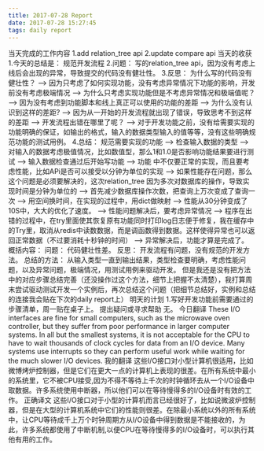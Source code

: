 ```yaml
---
title: 2017-07-28 Report
date: 2017-07-28 15:27:45
tags: daily report
---
```

当天完成的工作内容
1.add relation_tree api
2.update compare api
当天的收获
1.今天的总结是： 规范开发流程
2.问题： 写的relation_tree api，因为没有考虑上线后会出现的异常，导致提交的代码没有健壮性。
3.反思：
为什么写的代码没有健壮性？ –> 因为只考虑了如何实现功能，没有考虑异常情况下功能的影响，开发前没有考虑极端情况 –> 为什么只考虑实现功能但是不考虑异常情况和极端值呢？ –> 因为没有考虑到功能脚本和线上真正可以使用的功能的差距 –> 为什么没有认识到这样的差距? –> 因为从一开始的开发流程就出现了错误，导致思考不到这样的差距 ——> 开发流程出错在哪里了呢？ ——> 对于开发功能之前，没有给需要实现的功能明确的保证，如输出的格式，输入的数据类型输入的值等等，没有这些明确规范功能的测试用例。
4.总结：
规范需要实现的功能 –> 检查输入数据的类型 –> 对输入的数据考虑极值情况，比如数值型，那么1和1.0是否影响功能结果要进行测试 –> 输入数据检查通过后开始写功能 –> 功能
中不仅要正常的实现，而且要考虑性能，比如APi是否可以接受以分钟为单位的实现 –> 如果性能存在问题，那么这个问题是必须要解决的，这次relation_tree 因为多次对数据库的操作，导致实现时间是分钟为单位的 –> 首先减少数据库操作次数，把查询上万次变成了查询一次 –> 用空间换时间，在实现的过程中，用dict做映射 –> 性能从30分钟变成了10S中，大大的优化了速度。 –> 性能问题解决后，要考虑异常情况 –> 程序在出错的过程中，在try里面使其恢复原有功能同时打印log日志便于修复，我在缓存中的Try里，取消从redis中读数数据，而是调函数得到数据。这样使得异常也可以返回正常数据（不过要消耗十秒钟的时间） ——> 异常解决后，功能才算是完成了。
概括内容：
问题： 代码健壮性差。
反思： 开发流程有问题，没有规范的开发方法。
总结的方法： 从输入类型一直到输出结果，类型检查要明确，考虑性能问题，以及异常问题，极端情况，用测试用例来驱动开发。
但是我还是没有把方法中的对应步骤总结完善（还没操作过这个方法，细节上把握不太清楚），我打算周末尝试驱动测试开发一个实例后，再次总结这个问题（把细节总结好，实例和总结的连接我会贴在下次的daily report上）
明天的计划
1.写好开发功能前需要通过的步骤清单，周一贴在桌子上。
提出疑问或寻求帮助
无。
今日翻译
These I/O interfaces are fine for small computers, such as the microwave oven controller, but they suffer from poor performance in larger computer systems. In all but the smallest systems, it is not acceptable for the CPU to have to wait thousands of clock cycles for data from an I/O device. Many systems use interrupts so they can perform useful work while waiting for the much slower I/O devices.
我的翻译
这些I/O接口对小型计算机很适用，比如微博烤炉控制器，但是它们在更大一点的计算机上表现的很差。在所有系统中最小的系统里，它不被CPU接受,因为不得不等待上千次的时钟循环去从一个I/O设备中取数据。许多系统使用中断器，所以他们可以在等待慢得多的I/O设备时有效的工作。
正确译文
这些I/O接口对于小型的计算机而言已经很好了，比如说微波炉控制器，但是在大型的计算机系统中它们的性能则很差。在除最小系统以外的所有系统中，让CPU等待成千上万个时钟周期方从I/O设备中得到数据是不能接收的，为此，许多系统都使用了中断机制,以便CPU在等待慢得多的I/O设备时，可以执行其他有用的工作。